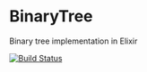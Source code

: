 # BinaryTree

Binary tree implementation in Elixir

[![Build Status](https://travis-ci.org/kevgathuku/btree-ex.svg?branch=master)](https://travis-ci.org/kevgathuku/btree-ex)
